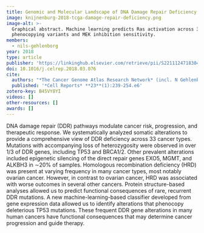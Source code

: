 ```yaml
---
title: Genomic and Molecular Landscape of DNA Damage Repair Deficiency across The Cancer Genome Atlas
image: knijnenburg-2018-tcga-damage-repair-deficiency.png
image-alt: >-
  Graphical abstract. Machine learning predicts Ras activation across 33 cancer types using genomic data, identifying
  phenocopying variants and MEK inhibition sensitivity.
members:
  - nils-gehlenborg
year: 2018
type: article
publisher: 'https://linkinghub.elsevier.com/retrieve/pii/S2211124718304376'
doi: 10.1016/j.celrep.2018.03.076
cite:
  authors: "*The Cancer Genome Atlas Research Network* (incl. N Gehlenborg)"
  published: '*Cell Reports* **23**(1):239-254.e6'
zotero-key: B45VY8YI
videos: []
other-resources: []
awards: []
---
```

DNA damage repair (DDR) pathways modulate cancer risk, progression, and
therapeutic response. We systematically analyzed somatic alterations to provide
a comprehensive view of DDR deficiency across 33 cancer types. Mutations with
accompanying loss of heterozygosity were observed in over 1/3 of DDR genes,
including TP53 and BRCA1/2. Other prevalent alterations included epigenetic
silencing of the direct repair genes EXO5, MGMT, and ALKBH3 in ∼20% of samples.
Homologous recombination deficiency (HRD) was present at varying frequency in
many cancer types, most notably ovarian cancer. However, in contrast to ovarian
cancer, HRD was associated with worse outcomes in several other cancers.
Protein structure-based analyses allowed us to predict functional consequences
of rare, recurrent DDR mutations. A new machine-learning-based classifier
developed from gene expression data allowed us to identify alterations that
phenocopy deleterious TP53 mutations. These frequent DDR gene alterations in
many human cancers have functional consequences that may determine cancer
progression and guide therapy.
